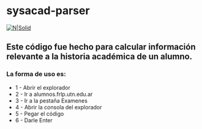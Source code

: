 # sysacad-parser

[![N|Solid](http://www.utn.edu.ar/static/images/5727c0aa957c121e00875cd7.jpg)](https://alumnos.frlp.utn.edu.ar/)

## Este código fue hecho para calcular información relevante a la historia académica de un alumno.

### La forma de uso es: 

- 1 - Abrir el explorador
- 2 - Ir a alumnos.frlp.utn.edu.ar
- 3 - Ir a la pestaña Examenes
- 4 - Abrir la consola del explorador
- 5 - Pegar el código
- 6 - Darle Enter
